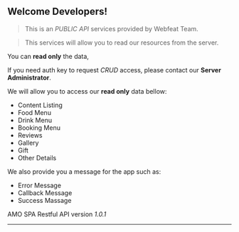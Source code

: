 ## Welcome Developers!

> This is an _PUBLIC API_ services provided by Webfeat Team.

> This services will allow you to read our resources from the server.

You can **read only** the data,

If you need auth key to request _CRUD_ access, please contact our **Server Administrator**.

We will allow you to access our **read only** data bellow:

- Content Listing
- Food Menu
- Drink Menu
- Booking Menu
- Reviews
- Gallery
- Gift
- Other Details

We also provide you a message for the app such as:

- Error Message
- Callback Message
- Success Massage

AMO SPA Restful API version _1.0.1_

---
